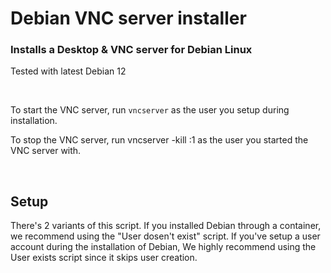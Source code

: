 <h1>Debian VNC server installer</h1>
<h3>Installs a Desktop &amp; VNC server for Debian Linux</h3>
<p>Tested with latest Debian 12</p>
<p>&nbsp;</p>
<p>To start the VNC server, run <code>vncserver</code> as the user you setup during installation.</p>
<p>To stop the VNC server, run vncserver -kill :1 as the user you started the VNC server with.</p>
<p>&nbsp;</p>
<h2>Setup</h2>
<p>There's 2 variants of this script. If you installed Debian through a container, we recommend using the "User dosen't exist" script. If you've setup a user account during the installation of Debian, We highly recommend using the User exists script since it skips user creation.</p>